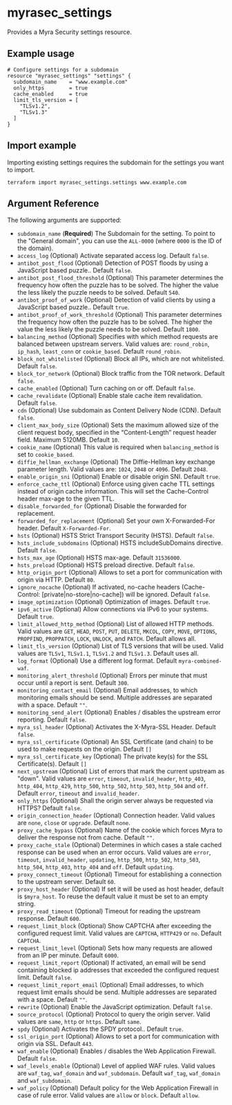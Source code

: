 # myrasec_settings

Provides a Myra Security settings resource.

## Example usage

```hcl
# Configure settings for a subdomain
resource "myrasec_settings" "settings" {
  subdomain_name    = "www.example.com"
  only_https        = true
  cache_enabled     = true
  limit_tls_version = [
    "TLSv1.2",
    "TLSv1.3"
  ]
}
```

## Import example
Importing existing settings requires the subdomain for the settings you want to import.
```hcl
terraform import myrasec_settings.settings www.example.com
```

## Argument Reference

The following arguments are supported:

* `subdomain_name` (**Required**) The Subdomain for the setting. To point to the "General domain", you can use the `ALL-0000` (where `0000` is the ID of the domain).
* `access_log` (Optional) Activate separated access log. Default `false`.
* `antibot_post_flood` (Optional) Detection of POST floods by using a JavaScript based puzzle.. Default `false`.
* `antibot_post_flood_threshold` (Optional) This parameter determines the frequency how often the puzzle has to be solved. The higher the value the less likely the puzzle needs to be solved. Default `540`.
* `antibot_proof_of_work` (Optional) Detection of valid clients by using a JavaScript based puzzle.. Default `true`.
* `antibot_proof_of_work_threshold` (Optional) This parameter determines the frequency how often the puzzle has to be solved. The higher the value the less likely the puzzle needs to be solved. Default `1800`.
* `balancing_method` (Optional) Specifies with which method requests are balanced between upstream servers. Valid values are: `round_robin`, `ip_hash`, `least_conn` or `cookie_based`. Default `round_robin`.
* `block_not_whitelisted` (Optional) Block all IPs, which are not whitelisted. Default `false`.
* `block_tor_network` (Optional) Block traffic from the TOR network. Default `false`.
* `cache_enabled` (Optional) Turn caching on or off. Default `false`.
* `cache_revalidate` (Optional) Enable stale cache item revalidation. Default `false`.
* `cdn` (Optional) Use subdomain as Content Delivery Node (CDN). Default `false`.
* `client_max_body_size` (Optional) Sets the maximum allowed size of the client request body, specified in the “Content-Length” request header field. Maximum 5120MB. Default `10`.
* `cookie_name` (Optional) This value is required when `balancing_method` is set to `cookie_based`.
* `diffie_hellman_exchange` (Optional) The Diffie-Hellman key exchange parameter length. Valid values are: `1024`, `2048` or `4096`. Default `2048`.
* `enable_origin_sni` (Optional) Enable or disable origin SNI. Default `true`.
* `enforce_cache_ttl` (Optional) Enforce using given cache TTL settings instead of origin cache information. This will set the Cache-Control header max-age to the given TTL.
* `disable_forwarded_for` (Optional) Disable the forwarded for replacement.
* `forwarded_for_replacement` (Optional) Set your own X-Forwarded-For header. Default `X-Forwarded-For`.
* `hsts` (Optional) HSTS Strict Transport Security (HSTS). Default `false`.
* `hsts_include_subdomains` (Optional) HSTS includeSubDomains directive. Default `false`.
* `hsts_max_age` (Optional) HSTS max-age. Default `31536000`.
* `hsts_preload` (Optional) HSTS preload directive. Default `false`.
* `http_origin_port` (Optional) Allows to set a port for communication with origin via HTTP. Default `80`.
* `ignore_nocache` (Optional) If activated, no-cache headers (Cache-Control: [private|no-store|no-cache]) will be ignored. Default `false`.
* `image_optimization` (Optional) Optimization of images. Default `true`.
* `ipv6_active` (Optional) Allow connections via IPv6 to your systems. Default `true`.
* `limit_allowed_http_method` (Optional) List of allowed HTTP methods. Valid values are `GET`, `HEAD`, `POST`, `PUT`, `DELETE`, `MKCOL`, `COPY`, `MOVE`, `OPTIONS`, `PROPFIND`, `PROPPATCH`, `LOCK`, `UNLOCK`, and `PATCH`. Default allows all.
* `limit_tls_version` (Optional) List of TLS versions that will be used. Valid values are `TLSv1`, `TLSv1.1`, `TLSv1.2` and `TLSv1.3`. Default uses all.
* `log_format` (Optional) Use a different log format. Default `myra-combined-waf`.
* `monitoring_alert_threshold` (Optional) Errors per minute that must occur until a report is sent. Default `300`.
* `monitoring_contact_email` (Optional) Email addresses, to which monitoring emails should be send. Multiple addresses are separated with a space. Default `""`.
* `monitoring_send_alert` (Optional) Enables / disables the upstream error reporting. Default `false`.
* `myra_ssl_header` (Optional) Activates the X-Myra-SSL Header. Default `false`.
* `myra_ssl_certificate` (Optional) An SSL Certificate (and chain) to be used to make requests on the origin. Default `[]`
* `myra_ssl_certificate_key` (Optional) The private key(s) for the SSL Certificate(s). Default `[]`
* `next_upstream` (Optional) List of errors that mark the current upstream as "down". Valid values are `error`, `timeout`, `invalid_header`, `http_403`, `http_404`, `http_429`, `http_500`, `http_502`, `http_503`, `http_504` and `off`. Default `error`, `timeout` and `invalid_header`.
* `only_https` (Optional) Shall the origin server always be requested via HTTPS? Default `false`.
* `origin_connection_header` (Optional) Connection header. Valid values are `none`, `close` or `upgrade`. Default `none`.
* `proxy_cache_bypass` (Optional) Name of the cookie which forces Myra to deliver the response not from cache. Default `""`.
* `proxy_cache_stale` (Optional) Determines in which cases a stale cached response can be used when an error occurs. Valid values are `error`, `timeout`, `invalid_header`, `updating`, `http_500`, `http_502`, `http_503`, `http_504`, `http_403`, `http_404` and `off`. Default `updating`.
* `proxy_connect_timeout` (Optional) Timeout for establishing a connection to the upstream server. Default `60`. 
* `proxy_host_header` (Optional) If set it will be used as host header, default is `$myra_host`. To reuse the default value it must be set to an empty string.
* `proxy_read_timeout` (Optional) Timeout for reading the upstream response. Default `600`.
* `request_limit_block` (Optional) Show CAPTCHA after exceeding the configured request limit. Valid values are `CAPTCHA`, `HTTP429` or `no`. Default `CAPTCHA`.
* `request_limit_level` (Optional) Sets how many requests are allowed from an IP per minute. Default `6000`.
* `request_limit_report` (Optional) If activated, an email will be send containing blocked ip addresses that exceeded the configured request limit. Default `false`.
* `request_limit_report_email` (Optional) Email addresses, to which request limit emails should be send. Multiple addresses are separated with a space. Default `""`.
* `rewrite` (Optional) Enable the JavaScript optimization. Default `false`.
* `source_protocol` (Optional) Protocol to query the origin server. Valid values are `same`, `http` or `https`. Default `same`.
* `spdy` (Optional) Activates the SPDY protocol.. Default `true`.
* `ssl_origin_port` (Optional) Allows to set a port for communication with origin via SSL. Default `443`.
* `waf_enable` (Optional) Enables / disables the Web Application Firewall. Default `false`.
* `waf_levels_enable` (Optional) Level of applied WAF rules. Valid values are `waf_tag`, `waf_domain` and `waf_subdomain`. Default `waf_tag`, `waf_domain` and `waf_subdomain`.
* `waf_policy` (Optional) Default policy for the Web Application Firewall in case of rule error. Valid values are `allow` or `block`. Default `allow`.
